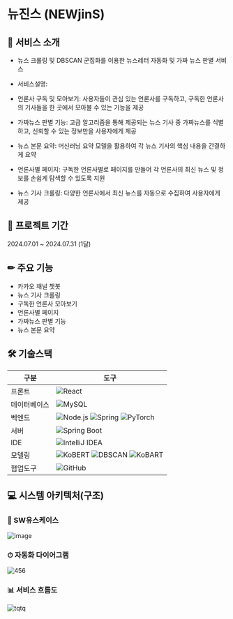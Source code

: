 # 뉴진스 (NEWjinS)
## 📢 서비스 소개
+ 뉴스 크롤링 및 DBSCAN 군집화를 이용한 뉴스레터 자동화 및 가짜 뉴스 판별 서비스

+ 서비스설명:
 + 언론사 구독 및 모아보기: 사용자들이 관심 있는 언론사를 구독하고, 구독한 언론사의 기사들을 한 곳에서 모아볼 수 있는 기능을 제공
 + 가짜뉴스 판별 기능: 고급 알고리즘을 통해 제공되는 뉴스 기사 중 가짜뉴스를 식별하고, 신뢰할 수 있는 정보만을 사용자에게 제공
 + 뉴스 본문 요약: 머신러닝 요약 모델을 활용하여 각 뉴스 기사의 핵심 내용을 간결하게 요약
 + 언론사별 페이지: 구독한 언론사별로 페이지를 만들어 각 언론사의 최신 뉴스 및 정보를 손쉽게 탐색할 수 있도록 지원
 + 뉴스 기사 크롤링: 다양한 언론사에서 최신 뉴스를 자동으로 수집하여 사용자에게 제공

## 📅 프로젝트 기간
2024.07.01 ~ 2024.07.31 (1달)


## ✏ 주요 기능
 + 카카오 채널 챗봇
 + 뉴스 기사 크롤링
 + 구독한 언론사 모아보기
 + 언론사별 페이지
 + 가짜뉴스 판별 기능
 + 뉴스 본문 요약

## 🛠 기술스택

| 구분       | 도구                                                                                                                                           |
|------------|------------------------------------------------------------------------------------------------------------------------------------------------|
| 프론트     | ![React](https://img.shields.io/badge/react-61DAFB?style=for-the-badge&logo=react&logoColor=black)                                          |
| 데이터베이스 | ![MySQL](https://img.shields.io/badge/mysql-4479A1?style=for-the-badge&logo=mysql&logoColor=white)                                          |
| 벡엔드     | ![Node.js](https://img.shields.io/badge/node.js-339933?style=for-the-badge&logo=Node.js&logoColor=white) ![Spring](https://img.shields.io/badge/spring-6DB33F?style=for-the-badge&logo=spring&logoColor=white) ![PyTorch](https://img.shields.io/badge/PyTorch-%23EE4C2C?style=for-the-badge&logo=pytorch&logoColor=white) |
| 서버       | ![Spring Boot](https://img.shields.io/badge/springboot-6DB33F?style=for-the-badge&logo=springboot&logoColor=white)                           |
| IDE        | ![IntelliJ IDEA](https://img.shields.io/badge/IntelliJ%20IDEA-%230071C5?style=for-the-badge&logo=intellijidea&logoColor=white)            |
| 모델링      | ![KoBERT](https://img.shields.io/badge/KoBERT-%23FF5733?style=for-the-badge&logo=python&logoColor=white) ![DBSCAN](https://img.shields.io/badge/DBSCAN-%2333C1FF?style=for-the-badge&logo=python&logoColor=white) ![KoBART](https://img.shields.io/badge/KoBART-%2375FF33?style=for-the-badge&logo=python&logoColor=white)    |
| 협업도구    | ![GitHub](https://img.shields.io/badge/github-181717?style=for-the-badge&logo=github&logoColor=white)                                     |

## 💻 시스템 아키텍처(구조)
### 💬 SW유스케이스
![image](https://github.com/user-attachments/assets/119fa6c1-eb50-4acb-b3e7-7980dba731f9)

### ⏱ 자동화 다이어그램
![456](https://github.com/user-attachments/assets/83e62cd1-4a93-41e0-b684-a30408bc6792)

### 📊 서비스 흐름도
![tqtq](https://github.com/user-attachments/assets/542ca535-0d76-4464-a1a7-434daf7d3516)

   










